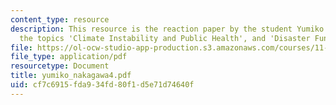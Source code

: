 ```yaml
---
content_type: resource
description: This resource is the reaction paper by the student Yumiko Nakagawa on
  the topics 'Climate Instability and Public Health', and 'Disaster Funding'.
file: https://ol-ocw-studio-app-production.s3.amazonaws.com/courses/11-941-disaster-vulnerability-and-resilience-spring-2005/cf7c6915fda934fd80f1d5e71d74640f_yumiko_nakagawa4.pdf
file_type: application/pdf
resourcetype: Document
title: yumiko_nakagawa4.pdf
uid: cf7c6915-fda9-34fd-80f1-d5e71d74640f
---
```

